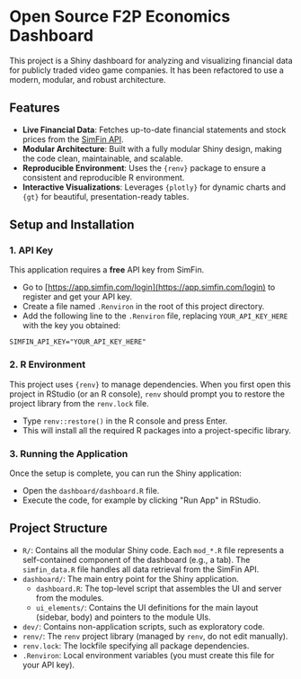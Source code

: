 # Open Source F2P Economics Dashboard

This project is a Shiny dashboard for analyzing and visualizing financial data for publicly traded video game companies. It has been refactored to use a modern, modular, and robust architecture.

## Features

- **Live Financial Data**: Fetches up-to-date financial statements and stock prices from the [SimFin API](https://simfin.com/).
- **Modular Architecture**: Built with a fully modular Shiny design, making the code clean, maintainable, and scalable.
- **Reproducible Environment**: Uses the `{renv}` package to ensure a consistent and reproducible R environment.
- **Interactive Visualizations**: Leverages `{plotly}` for dynamic charts and `{gt}` for beautiful, presentation-ready tables.

## Setup and Installation

### 1. API Key

This application requires a **free** API key from SimFin.

- Go to [https://app.simfin.com/login](https://app.simfin.com/login) to register and get your API key.
- Create a file named `.Renviron` in the root of this project directory.
- Add the following line to the `.Renviron` file, replacing `YOUR_API_KEY_HERE` with the key you obtained:

```
SIMFIN_API_KEY="YOUR_API_KEY_HERE"
```

### 2. R Environment

This project uses `{renv}` to manage dependencies. When you first open this project in RStudio (or an R console), `renv` should prompt you to restore the project library from the `renv.lock` file.

- Type `renv::restore()` in the R console and press Enter.
- This will install all the required R packages into a project-specific library.

### 3. Running the Application

Once the setup is complete, you can run the Shiny application:

- Open the `dashboard/dashboard.R` file.
- Execute the code, for example by clicking "Run App" in RStudio.

## Project Structure

- `R/`: Contains all the modular Shiny code. Each `mod_*.R` file represents a self-contained component of the dashboard (e.g., a tab). The `simfin_data.R` file handles all data retrieval from the SimFin API.
- `dashboard/`: The main entry point for the Shiny application.
  - `dashboard.R`: The top-level script that assembles the UI and server from the modules.
  - `ui_elements/`: Contains the UI definitions for the main layout (sidebar, body) and pointers to the module UIs.
- `dev/`: Contains non-application scripts, such as exploratory code.
- `renv/`: The `renv` project library (managed by `renv`, do not edit manually).
- `renv.lock`: The lockfile specifying all package dependencies.
- `.Renviron`: Local environment variables (you must create this file for your API key).